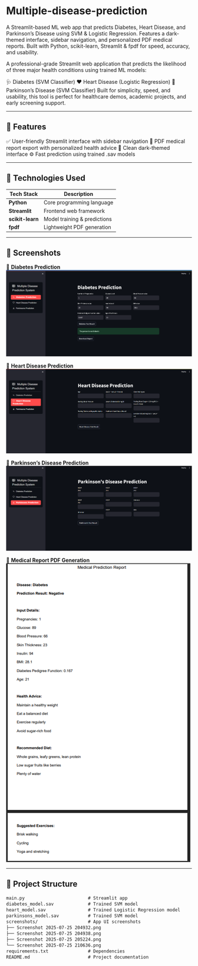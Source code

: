 # Multiple-disease-prediction
A Streamlit-based ML web app that predicts Diabetes, Heart Disease, and Parkinson’s Disease using SVM &amp; Logistic Regression. Features a dark-themed interface, sidebar navigation, and personalized PDF medical reports. Built with Python, scikit-learn, Streamlit &amp; fpdf for speed, accuracy, and usability.

A professional-grade Streamlit web application that predicts the likelihood of three major health conditions using trained ML models:

🩺 Diabetes (SVM Classifier)
❤️ Heart Disease (Logistic Regression)
🧠 Parkinson’s Disease (SVM Classifier)
Built for simplicity, speed, and usability, this tool is perfect for healthcare demos, academic projects, and early screening support.

---

## 🚀 Features
✅ User-friendly Streamlit interface with sidebar navigation
📄 PDF medical report export with personalized health advice
🌙 Clean dark-themed interface
⚙️ Fast prediction using trained .sav models

---

## 🧬 Technologies Used  

| Tech Stack   | Description                     |
|--------------|---------------------------------|
| **Python**   | Core programming language       |
| **Streamlit**| Frontend web framework          |
| **scikit-learn** | Model training & predictions |
| **fpdf**     | Lightweight PDF generation      |

---

## 📸 Screenshots  

🔹 **Diabetes Prediction**  
![Diabetes](screenshots/Screenshot%202025-07-25%20210636.png)  

🔹 **Heart Disease Prediction**  
![Heart Disease](screenshots/Screenshot%202025-07-25%20204932.png)  

🔹 **Parkinson’s Disease Prediction**  
![Parkinsons](screenshots/Screenshot%202025-07-25%20204938.png)  

🔹 **Medical Report PDF Generation**  
![PDF Report](screenshots/Screenshot%202025-07-25%20205224.png)  

---

## 📂 Project Structure

```text
main.py                        # Streamlit app
diabetes_model.sav             # Trained SVM model
heart_model.sav                # Trained Logistic Regression model
parkinsons_model.sav           # Trained SVM model
screenshots/                   # App UI screenshots
├── Screenshot 2025-07-25 204932.png
├── Screenshot 2025-07-25 204938.png
├── Screenshot 2025-07-25 205224.png
└── Screenshot 2025-07-25 210636.png
requirements.txt               # Dependencies
README.md                      # Project documentation
